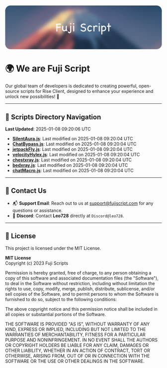 ![Banner](.github/b.webp)

# 🌍 **We are Fuji Script**

Our global team of developers is dedicated to creating powerful, open-source scripts for Rise Client, designed to enhance your experience and unlock new possibilities! 🌟

---
<!-- SCRIPTS_NAVIGATION_START -->
## 📂 **Scripts Directory Navigation**

**Last Updated**: 2025-01-08 09:20:06 UTC

- **[SilentAura.js](scripts/SilentAura.js)**: Last modified on 2025-01-08 09:20:04 UTC
- **[ChatBypass.js](scripts/ChatBypass.js)**: Last modified on 2025-01-08 09:20:04 UTC
- **[jetpackFly.js](scripts/jetpackFly.js)**: Last modified on 2025-01-08 09:20:04 UTC
- **[velocityHylex.js](scripts/velocityHylex.js)**: Last modified on 2025-01-08 09:20:04 UTC
- **[chestxray.js](scripts/chestxray.js)**: Last modified on 2025-01-08 09:20:04 UTC
- **[bedxray.js](scripts/bedxray.js)**: Last modified on 2025-01-08 09:20:04 UTC
- **[chatMacro.js](scripts/chatMacro.js)**: Last modified on 2025-01-08 09:20:04 UTC

<!-- SCRIPTS_NAVIGATION_END -->

---

## 💬 **Contact Us**  
- 📬 **Support Email**: Reach out to us at [support@fujiscript.com](mailto:support@fujiscript.com) for any questions or assistance.  
- 💬 **Discord**: Contact **Leo728** directly at `Discord@leo728`.

---

## 📜 **License**

This project is licensed under the MIT License.  

**MIT License**  
Copyright (c) 2023 Fuji Scripts  

Permission is hereby granted, free of charge, to any person obtaining a copy of this software and associated documentation files (the "Software"), to deal in the Software without restriction, including without limitation the rights to use, copy, modify, merge, publish, distribute, sublicense, and/or sell copies of the Software, and to permit persons to whom the Software is furnished to do so, subject to the following conditions:  

The above copyright notice and this permission notice shall be included in all copies or substantial portions of the Software.  

THE SOFTWARE IS PROVIDED "AS IS", WITHOUT WARRANTY OF ANY KIND, EXPRESS OR IMPLIED, INCLUDING BUT NOT LIMITED TO THE WARRANTIES OF MERCHANTABILITY, FITNESS FOR A PARTICULAR PURPOSE AND NONINFRINGEMENT. IN NO EVENT SHALL THE AUTHORS OR COPYRIGHT HOLDERS BE LIABLE FOR ANY CLAIM, DAMAGES OR OTHER LIABILITY, WHETHER IN AN ACTION OF CONTRACT, TORT OR OTHERWISE, ARISING FROM, OUT OF OR IN CONNECTION WITH THE SOFTWARE OR THE USE OR OTHER DEALINGS IN THE SOFTWARE.  
